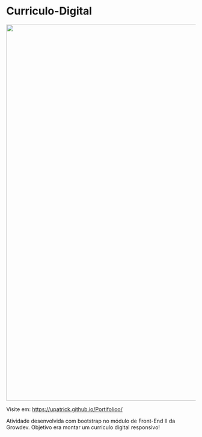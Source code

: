 # Curriculo-Digital

<div>
    <img width="1000px" src="/assets/images/readme.png" alt="">
</div>



Visite em: https://upatrick.github.io/Portifolioo/

Atividade desenvolvida com bootstrap no módulo de Front-End II da Growdev.
Objetivo era montar um curriculo digital responsivo!
